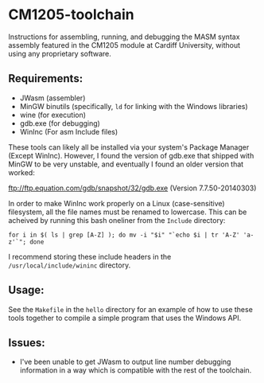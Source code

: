 # CM1205-toolchain
Instructions for assembling, running, and debugging the MASM syntax assembly featured in the CM1205 module at Cardiff University, without using any proprietary software.

## Requirements:
 - JWasm (assembler)
 - MinGW binutils (specifically, `ld` for linking with the Windows libraries)
 - wine (for execution)
 - gdb.exe (for debugging)
 - WinInc (For asm Include files)

These tools can likely all be installed via your system's Package Manager (Except WinInc).
However, I found the version of gdb.exe that shipped with MinGW to be very unstable, and eventually I found an older version that worked:

ftp://ftp.equation.com/gdb/snapshot/32/gdb.exe (Version 7.7.50-20140303)

In order to make WinInc work properly on a Linux (case-sensitive) filesystem, all the file
names must be renamed to lowercase. This can be acheived by running this bash oneliner from the `Include`
directory:

```
for i in $( ls | grep [A-Z] ); do mv -i "$i" "`echo $i | tr 'A-Z' 'a-z'`"; done
```
	
I recommend storing these include headers in the `/usr/local/include/wininc` directory.

## Usage:

See the `Makefile` in the `hello` directory for an example of how to use these tools together to compile a simple program that uses the Windows API.

## Issues:

 - I've been unable to get JWasm to output line number debugging information in a way which is compatible with the rest of the toolchain.
